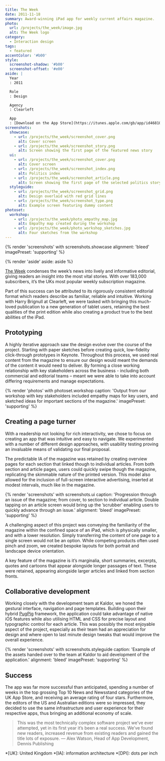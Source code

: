 ```yaml
---
title: The Week
date: 2011-11-18
summary: Award-winning iPad app for weekly current affairs magazine.
photo:
  url: /projects/the_week/image.jpg
  alt: The Week logo
category:
  - Interaction design
tags:
  - featured
accentColor: '#b00'
style:
  screenshot-shadow: '#b00'
  screenshot-offset: '#e00'
aside: |
  Year
  : 2011

  Role
  : Design

  Agency
  : Clearleft

  App
  : [Download on the App Store](https://itunes.apple.com/gb/app/id468108781)
screenshots:
  showcase:
    - url: /projects/the_week/screenshot_cover.png
      alt: Cover screen
    - url: /projects/the_week/screenshot_story.png
      alt: Screen showing the first page of the featured news story
  ui:
    - url: /projects/the_week/screenshot_cover.png
      alt: Cover screen
    - url: /projects/the_week/screenshot_index.png
      alt: Politics index
    - url: /projects/the_week/screenshot_article.png
      alt: Screen showing the first page of the selected politics story
  styleguide:
    - url: /projects/the_week/screenshot_grid.png
      alt: Design overlaid with red grid lines
    - url: /projects/the_week/screenshot_type.png
      alt: Example screen featuring dummy content
photoset:
  workshop:
    - url: /projects/the_week/photo_empathy_map.jpg
      alt: Empathy map created during the workshop
    - url: /projects/the_week/photo_workshop_sketches.jpg
      alt: Four sketches from the workshop
---
```

{% render 'screenshots' with screenshots.showcase
  alignment: 'bleed'
  imagePreset: 'supporting'
%}

{% render 'aside'
  aside: aside
%}

[The Week][1] condenses the week’s news into lively and informative editorial, giving readers an insight into the most vital stories. With over 183,000 subscribers, it’s the UKs most popular weekly subscription magazine.

Part of this success can be attributed to its rigorously consistent editorial format which readers describe as familiar, reliable and intuitive. Working with Harry Brignull at Clearleft, we were tasked with bringing this much-loved publication to a new generation of tablet users, retaining the best qualities of the print edition while also creating a product true to the best abilities of the iPad.

## Prototyping

A highly iterative approach saw the design evolve over the course of the project. Starting with paper sketches before creating quick, low-fidelity click-through prototypes in Keynote. Throughout this process, we used real content from the magazine to ensure our design would meant the demands of the content it would need to deliver. By forming a close working relationship with key stakeholders across the business - including both commercial and editorial teams – meant we were able to take into account differing requirements and manage expectations.

{% render 'photos' with photoset.workshop
  caption: 'Output from our workshop with key stakeholders included empathy maps for key users, and sketched ideas for important sections of the magazine.'
  imagePreset: 'supporting'
%}

## Creating a page turner

With a readership not looking for rich interactivity, we chose to focus on creating an app that was intuitive and easy to navigate. We experimented with a number of different design approaches, with usability testing proving an invaluable means of validating our final proposal.

The predictable IA of the magazine was retained by creating overview pages for each section that linked though to individual articles. From both section and article pages, users could quickly swipe though the magazine, replicating the skimmable nature of the printed version. This model also allowed for the inclusion of full-screen interactive advertising, inserted at modest intervals, much like in the magazine.

{% render 'screenshots' with screenshots.ui
  caption: 'Progression through an issue of the magazine; from cover, to section to individual article. Double tapping on an article screen would bring up the ’scrubber’ enabling users to quickly advance through an issue.'
  alignment: 'bleed'
  imagePreset: 'supporting'
%}

A challenging aspect of this project was conveying the familiarity of the magazine within the confined space of an iPad, which is physically smaller, and with a lower resolution. Simply transferring the content of one page to a single screen would not be an option. While competing products often used pinch and zoom, we created bespoke layouts for both portrait and landscape device orientation.

A key feature of the magazine is it’s marginalia, short summaries, excerpts, quotes and cartoons that appear alongside longer passages of text. These were retained, appearing alongside larger articles and linked from section fronts.

## Collaborative development

Working closely with the development team at Kaldor, we honed the gestural interface, navigation and page templates. Building upon their hybrid [PugPig][2] framework, the application could take advantage of native iOS features while also utilising HTML and CSS for precise layout and typographic control for each article. This was possibly the most enjoyable aspect of the project, especially as their team had an appreciation for design and where open to last minute design tweaks that would improve the overall experience.

{% render 'screenshots' with screenshots.styleguide
  caption: 'Example of the assets handed over to the team at Kaldor to aid development of the application.'
  alignment: 'bleed'
  imagePreset: 'supporting'
%}

## Success

The app was far more successful than anticipated, spending a number of weeks in the top grossing Top 10 News and Newsstand categories of the UK App Store, and receiving an average rating of four stars. Furthermore, the editors of the US and Australian editions were so impressed, they decided to use the same infrastructure and user experience for their respective apps, thus bringing an additional economy of scale.

> This was the most technically complex software project we’ve ever attempted, yet in its first year it’s been a real success. We’ve found new readers, increased revenue from existing readers and gained the title lots of exposure.
— Alex Watson, Head of App Development, Dennis Publishing

[1]: https://www.theweek.co.uk
[2]: https://pugpig.com

*[UK]: United Kingdom
*[IA]: information architecture
*[DPI]: dots per inch
